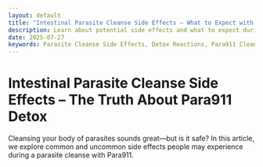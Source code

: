 ```yaml
---
layout: default
title: "Intestinal Parasite Cleanse Side Effects – What to Expect with Para911"
description: Learn about potential side effects and what to expect during a Para911 cleanse.
date: 2025-07-27
keywords: Parasite Cleanse Side Effects, Detox Reactions, Para911 Cleanse Effects, Gut Detox Symptoms, Herbal Detox
---
```


# Intestinal Parasite Cleanse Side Effects – The Truth About Para911 Detox

Cleansing your body of parasites sounds great—but is it safe? In this article, we explore common and uncommon side effects people may experience during a parasite cleanse with Para911.
